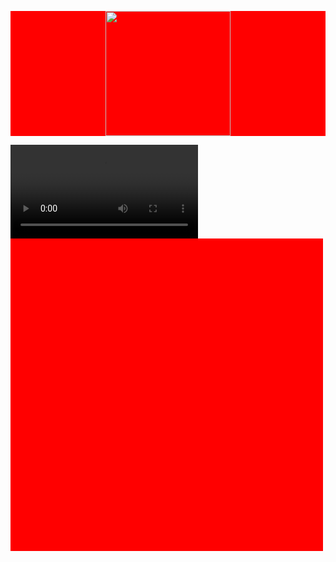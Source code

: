 <p align="center" style="background: red;">
  <img height="200em" src="https://github-readme-stats.vercel.app/api?username=heart-to-the-sea&show_icons=true&&theme=radical">
  
</p>
<video src=""></video>
<div style="width: 500px;height:500px;background-color: red;"></div>
